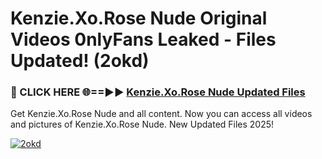 # Kenzie.Xo.Rose Nude Original Videos 0nlyFans Leaked - Files Updated! (2okd)

<h3>🔴 CLICK HERE 🌐==►► <a href="https://tinyurl.com/y5r63du9" rel="nofollow">Kenzie.Xo.Rose Nude Updated Files</a></h3>

Get Kenzie.Xo.Rose Nude and all content. Now you can access all videos and pictures of Kenzie.Xo.Rose Nude. New Updated Files 2025!

[![2okd](https://i.imgur.com/UVo9nyh.gif)](https://tinyurl.com/y5r63du9)